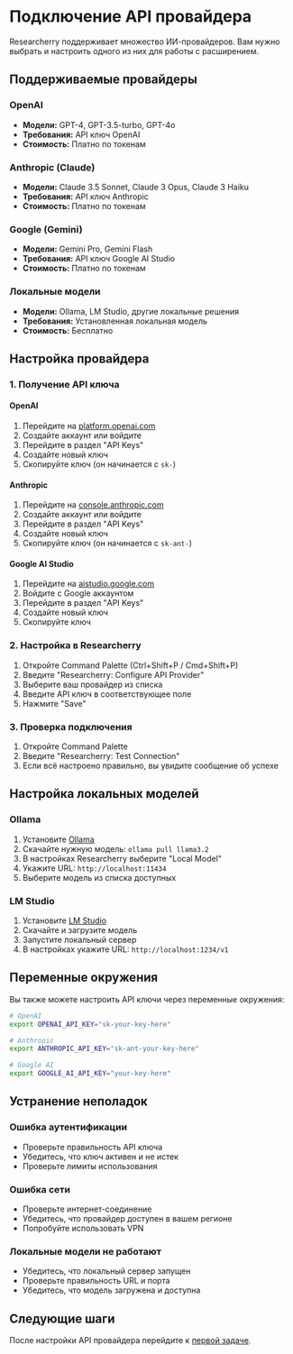 # Подключение API провайдера

Researcherry поддерживает множество ИИ-провайдеров. Вам нужно выбрать и настроить одного из них для работы с расширением.

## Поддерживаемые провайдеры

### OpenAI

- **Модели:** GPT-4, GPT-3.5-turbo, GPT-4o
- **Требования:** API ключ OpenAI
- **Стоимость:** Платно по токенам

### Anthropic (Claude)

- **Модели:** Claude 3.5 Sonnet, Claude 3 Opus, Claude 3 Haiku
- **Требования:** API ключ Anthropic
- **Стоимость:** Платно по токенам

### Google (Gemini)

- **Модели:** Gemini Pro, Gemini Flash
- **Требования:** API ключ Google AI Studio
- **Стоимость:** Платно по токенам

### Локальные модели

- **Модели:** Ollama, LM Studio, другие локальные решения
- **Требования:** Установленная локальная модель
- **Стоимость:** Бесплатно

## Настройка провайдера

### 1. Получение API ключа

#### OpenAI

1. Перейдите на [platform.openai.com](https://platform.openai.com)
2. Создайте аккаунт или войдите
3. Перейдите в раздел "API Keys"
4. Создайте новый ключ
5. Скопируйте ключ (он начинается с `sk-`)

#### Anthropic

1. Перейдите на [console.anthropic.com](https://console.anthropic.com)
2. Создайте аккаунт или войдите
3. Перейдите в раздел "API Keys"
4. Создайте новый ключ
5. Скопируйте ключ (он начинается с `sk-ant-`)

#### Google AI Studio

1. Перейдите на [aistudio.google.com](https://aistudio.google.com)
2. Войдите с Google аккаунтом
3. Перейдите в раздел "API Keys"
4. Создайте новый ключ
5. Скопируйте ключ

### 2. Настройка в Researcherry

1. Откройте Command Palette (Ctrl+Shift+P / Cmd+Shift+P)
2. Введите "Researcherry: Configure API Provider"
3. Выберите ваш провайдер из списка
4. Введите API ключ в соответствующее поле
5. Нажмите "Save"

### 3. Проверка подключения

1. Откройте Command Palette
2. Введите "Researcherry: Test Connection"
3. Если всё настроено правильно, вы увидите сообщение об успехе

## Настройка локальных моделей

### Ollama

1. Установите [Ollama](https://ollama.ai)
2. Скачайте нужную модель: `ollama pull llama3.2`
3. В настройках Researcherry выберите "Local Model"
4. Укажите URL: `http://localhost:11434`
5. Выберите модель из списка доступных

### LM Studio

1. Установите [LM Studio](https://lmstudio.ai)
2. Скачайте и загрузите модель
3. Запустите локальный сервер
4. В настройках укажите URL: `http://localhost:1234/v1`

## Переменные окружения

Вы также можете настроить API ключи через переменные окружения:

```bash
# OpenAI
export OPENAI_API_KEY="sk-your-key-here"

# Anthropic
export ANTHROPIC_API_KEY="sk-ant-your-key-here"

# Google AI
export GOOGLE_AI_API_KEY="your-key-here"
```

## Устранение неполадок

### Ошибка аутентификации

- Проверьте правильность API ключа
- Убедитесь, что ключ активен и не истек
- Проверьте лимиты использования

### Ошибка сети

- Проверьте интернет-соединение
- Убедитесь, что провайдер доступен в вашем регионе
- Попробуйте использовать VPN

### Локальные модели не работают

- Убедитесь, что локальный сервер запущен
- Проверьте правильность URL и порта
- Убедитесь, что модель загружена и доступна

## Следующие шаги

После настройки API провайдера перейдите к [первой задаче](./your-first-task.md).
